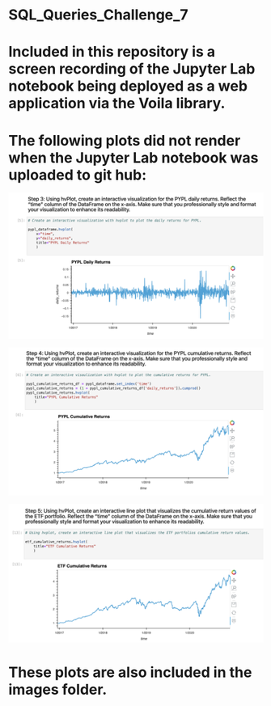 # SQL_Queries_Challenge_7

# Included in this repository is a screen recording of the Jupyter Lab notebook being deployed as a web application via the Voila library.

# The following plots did not render when the Jupyter Lab notebook was uploaded to git hub:

![](images/PYPL_daily_returns.png)

![](images/PYPL_cumulative_returns.png)

![](images/ETF_cumulative_returns.png)

# These plots are also included in the images folder.

